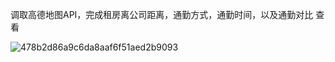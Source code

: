 调取高德地图API，完成租房离公司距离，通勤方式，通勤时间，以及通勤对比 查看

![478b2d86a9c6da8aaf6f51aed2b9093](https://github.com/user-attachments/assets/c9637945-1c84-45c7-968d-da720df244be)

